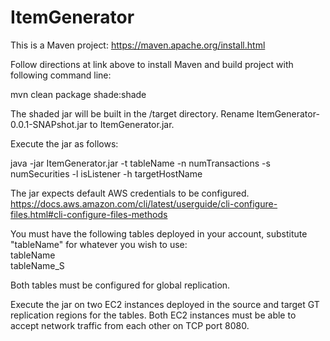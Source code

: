 # ItemGenerator

This is a Maven project:
https://maven.apache.org/install.html

Follow directions at link above to install Maven and build project with following command line:

mvn clean package shade:shade

The shaded jar will be built in the /target directory. Rename ItemGenerator-0.0.1-SNAPshot.jar to ItemGenerator.jar. 

Execute the jar as follows:

java -jar ItemGenerator.jar -t tableName -n numTransactions -s numSecurities -l isListener -h targetHostName

The jar expects default AWS credentials to be configured. 
https://docs.aws.amazon.com/cli/latest/userguide/cli-configure-files.html#cli-configure-files-methods

You must have the following tables deployed in your account, substitute "tableName" for whatever you wish to use:<br>
tableName<br>
tableName_S

Both tables must be configured for global replication.

Execute the jar on two EC2 instances deployed in the source and target GT replication regions for the tables. Both EC2 instances must be able to accept network traffic from each other on TCP port 8080.
 
